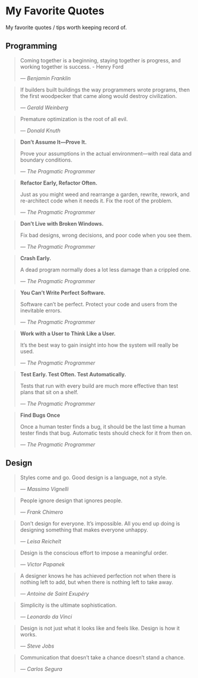 # My Favorite Quotes

My favorite quotes / tips worth keeping record of.

## Programming

> Coming together is a beginning, staying together is progress, and working together is success. - Henry Ford
>
> &mdash; <cite>Benjamin Franklin</cite>

> If builders built buildings the way programmers wrote programs, then the first woodpecker that came along would destroy civilization.
>
> &mdash; <cite>Gerald Weinberg</cite>

> Premature optimization is the root of all evil.
>
> &mdash; <cite>Donald Knuth</cite>

> **Don’t Assume It—Prove It.**
>
> Prove your assumptions in the actual environment—with real data and boundary conditions.
>
> &mdash; <cite>The Pragmatic Programmer</cite>

> **Refactor Early, Refactor Often.**
>
> Just as you might weed and rearrange a garden, rewrite, rework, and re-architect code when it needs it. Fix the root of the problem.
>
> &mdash; <cite>The Pragmatic Programmer</cite>

> **Don’t Live with Broken Windows.**
>
> Fix bad designs, wrong decisions, and poor code when you see them.
>
> &mdash; <cite>The Pragmatic Programmer</cite>

> **Crash Early.**
>
> A dead program normally does a lot less damage than a crippled one.
>
> &mdash; <cite>The Pragmatic Programmer</cite>

> **You Can’t Write Perfect Software.**
>
> Software can’t be perfect. Protect your code and users from the inevitable errors.
>
> &mdash; <cite>The Pragmatic Programmer</cite>

> **Work with a User to Think Like a User.**
>
>It’s the best way to gain insight into how the system will really be used.
>
> &mdash; <cite>The Pragmatic Programmer</cite>

> **Test Early. Test Often. Test Automatically.**
>
> Tests that run with every build are much more effective than test plans that sit on a shelf.
>
> &mdash; <cite>The Pragmatic Programmer</cite>

> **Find Bugs Once**
>
> Once a human tester finds a bug, it should be the last time a human tester finds that bug. Automatic tests should check for it from then on.
>
> &mdash; <cite>The Pragmatic Programmer</cite>


## Design

> Styles come and go. Good design is a language, not a style.
>
> &mdash; <cite>Massimo Vignelli</cite>

> People ignore design that ignores people.
>
> &mdash; <cite>Frank Chimero</cite>

> Don’t design for everyone. It’s impossible. All you end up doing is designing something that makes everyone unhappy.
>
> &mdash; <cite>Leisa Reichelt</cite>

> Design is the conscious effort to impose a meaningful order.
>
> &mdash; <cite>Victor Papanek</cite>

> A designer knows he has achieved perfection not when there is nothing left to add, but when there is nothing left to take away.
>
> &mdash; <cite>Antoine de Saint Exupéry</cite>

> Simplicity is the ultimate sophistication.
>
> &mdash; <cite>Leonardo da Vinci</cite>

> Design is not just what it looks like and feels like. Design is how it works.
>
> &mdash; <cite>Steve Jobs</cite>

> Communication that doesn’t take a chance doesn’t stand a chance.
>
> &mdash; <cite>Carlos Segura</cite>
